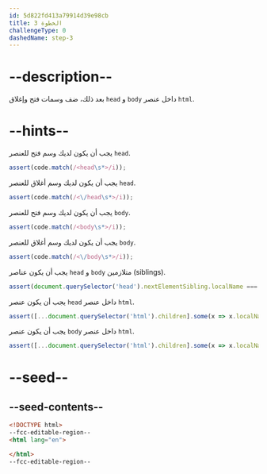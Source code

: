 ```yaml
---
id: 5d822fd413a79914d39e98cb
title: الخطوة 3
challengeType: 0
dashedName: step-3
---
```


# --description--

بعد ذلك، ضف وسمات فتح وإغلاق `head` و `body` داخل عنصر `html`.

# --hints--

يجب أن يكون لديك وسم فتح للعنصر `head`.

```js
assert(code.match(/<head\s*>/i));
```

يجب أن يكون لديك وسم أغلاق للعنصر `head`.

```js
assert(code.match(/<\/head\s*>/i));
```

يجب أن يكون لديك وسم فتح للعنصر `body`.

```js
assert(code.match(/<body\s*>/i));
```

يجب أن يكون لديك وسم أغلاق للعنصر `body`.

```js
assert(code.match(/<\/body\s*>/i));
```

يجب أن يكون عناصر `head` و `body` متلازمين (siblings).

```js
assert(document.querySelector('head').nextElementSibling.localName === 'body');
```

يجب أن يكون عنصر `head` داخل عنصر `html`.

```js
assert([...document.querySelector('html').children].some(x => x.localName === 'head'));
```

يجب أن يكون عنصر `body` داخل عنصر `html`.

```js
assert([...document.querySelector('html').children].some(x => x.localName === 'body'));
```

# --seed--

## --seed-contents--

```html
<!DOCTYPE html>
--fcc-editable-region--
<html lang="en">

</html>
--fcc-editable-region--

```

